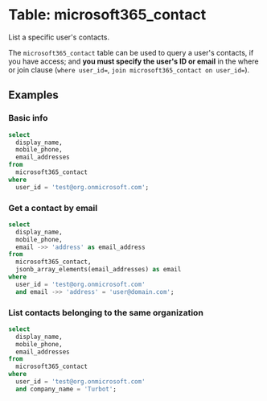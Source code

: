# Table: microsoft365_contact

List a specific user's contacts.

The `microsoft365_contact` table can be used to query a user's contacts, if you have access; and **you must specify the user's ID or email** in the where or join clause (`where user_id=`, `join microsoft365_contact on user_id=`).

## Examples

### Basic info

```sql
select
  display_name,
  mobile_phone,
  email_addresses
from
  microsoft365_contact
where
  user_id = 'test@org.onmicrosoft.com';
```

### Get a contact by email

```sql
select
  display_name,
  mobile_phone,
  email ->> 'address' as email_address
from
  microsoft365_contact,
  jsonb_array_elements(email_addresses) as email
where
  user_id = 'test@org.onmicrosoft.com'
  and email ->> 'address' = 'user@domain.com';
```

### List contacts belonging to the same organization

```sql
select
  display_name,
  mobile_phone,
  email_addresses
from
  microsoft365_contact
where
  user_id = 'test@org.onmicrosoft.com'
  and company_name = 'Turbot';
```
